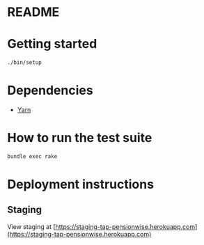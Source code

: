 # README

# Getting started

```bash
./bin/setup
```

# Dependencies

- [Yarn](https://yarnpkg.com/en/docs/install)

# How to run the test suite

```bash
bundle exec rake
```

# Deployment instructions

## Staging

View staging at [https://staging-tap-pensionwise.herokuapp.com](https://staging-tap-pensionwise.herokuapp.com)
